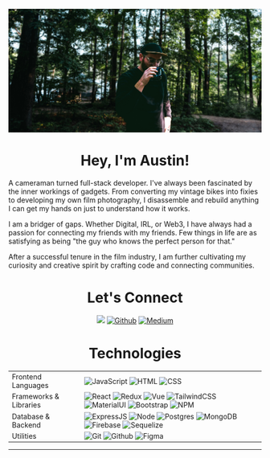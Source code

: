 <p align="center">
<img src="images/austin-camping.png" alt="austin-camping" align="center">
</p>

<h1 align="center">Hey, I'm Austin!</h1>

A cameraman turned full-stack developer. I've always been fascinated by the
inner workings of gadgets. From converting my vintage bikes into fixies to
developing my own film photography, I disassemble and rebuild anything I can get
my hands on just to understand how it works.

I am a bridger of gaps. Whether Digital, IRL, or Web3, I have always had a
passion for connecting my friends with my friends. Few things in life are as
satisfying as being "the guy who knows the perfect person for that."

After a successful tenure in the film industry, I am further cultivating my
curiosity and creative spirit by crafting code and connecting communities.

<h1 align="center">Let's Connect</h1>
<p align="center">
<a href="https://www.linkedin.com/in/austinrt/" target="_blank"><img src="https://img.shields.io/badge/LinkedIn-%230077B5.svg?&logo=linkedin&logoColor=white" /></a>
<a href="https://www.github.com/austin-rt/" target="_blank"> <img alt="Github" src="https://img.shields.io/badge/GitHub-%2320232a.svg?&logo=github&logoColor=white" /></a>
<a href="https://www.github.com/austin-rt/" target="_blank"> <img alt="Medium" src="https://img.shields.io/badge/medium-%2320232a.svg?&logo=medium&logoColor=white" /></a>
</p>

<h1 align="center">Technologies</h1>

<table>
  <tbody>
    <tr>
      <td>Frontend Languages</td>
      <td>
        <img alt="JavaScript" src="https://img.shields.io/badge/JavaScript%20-%23323330.svg?&&logo=javascript" />
        <img alt="HTML" src="https://img.shields.io/badge/HTML5%20-%23E34F26.svg?&&logo=html5&logoColor=white" />
        <img alt="CSS" src="https://img.shields.io/badge/CSS3%20-%231572B6.svg?&&logo=css3&logoColor=white" />
      </td>
    </tr>
    <tr>
      <td>Frameworks & Libraries</td>
      <td>
        <img alt="React" src="https://img.shields.io/badge/React.js%20-%2320232a.svg?&&logo=react&logoColor=%2361DAFB" />
        <img alt="Redux" src="https://img.shields.io/badge/redux.js%20-%2320232a.svg?&&logo=redux" />
        <img alt="Vue" src="https://img.shields.io/badge/Vue.js%20-%2320232a.svg?&&logo=vue.js&logoColor=%4FC08D" />
        <img alt="TailwindCSS" src="https://img.shields.io/badge/tailwindcss-%23000000.svg?&logo=tailwindcss&logoColor=%38BDf8" />
        <img alt="MaterialUI" src="https://img.shields.io/badge/materialdesign-%23000000.svg?&logo=materialdesign" />
        <img alt="Bootstrap" src="https://img.shields.io/badge/bootstrap-%23000000.svg?&logo=bootstrap" />
        <img alt="NPM" src="https://img.shields.io/badge/npm-%23000000.svg?&logo=npm&logoColor=white" />
      </td>
    </tr>
      <td>Database & Backend</td>
      <td>
        <img alt="ExpressJS" src="https://img.shields.io/badge/Express.js-%23404d59.svg?&logo=express&logoColor=%2361DAFB"/>
        <img alt="Node" src="https://img.shields.io/badge/Node.js-%2320232a.svg?&logo=node.js&logoColor=%339933"/>
        <img alt="Postgres" src="https://img.shields.io/badge/Postgres-%23316192.svg?&logo=postgresql&logoColor=white">
        <img alt="MongoDB" src="https://img.shields.io/badge/MongoDB-%2320232a.svg?&logo=mongodb&logoColor=%47A248">
        <img alt="Firebase" src="https://img.shields.io/badge/Firebase-%2320232a.svg?&logo=firebase&logoColor=%FFCA2E">
        <img alt="Sequelize" src="https://img.shields.io/badge/Sequelize-%23404d59.svg?&logo=sequelize&logoColor=%52B0E7">
      </td>
    </tr>
    <tr>
      <td>Utilities</td>
      <td>
        <img alt="Git" src="https://img.shields.io/badge/Git-F05032?&logo=git&logoColor=white" />
        <img alt="Github" src="https://img.shields.io/badge/GitHub-%2320232a.svg?&logo=github&logoColor=white" />
        <img alt="Figma" src="https://img.shields.io/badge/Figma-%2320232a.svg?&logo=figma" />
      </td>
    </tr>
  </tbody>
</table>

<hr />
<br />

<!-- ![Austin's GitHub stats](https://github-readme-stats.vercel.app/api?username=austin-rt&show_icons=true&theme=dark) -->
